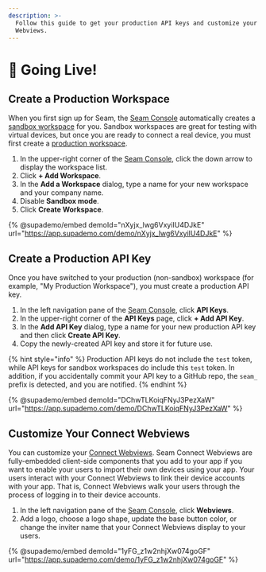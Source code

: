 ```yaml
---
description: >-
  Follow this guide to get your production API keys and customize your Connect
  Webviews.
---
```


# 🚀 Going Live!

## Create a Production Workspace

When you first sign up for Seam, the [Seam Console](core-concepts/seam-console.md) automatically creates a [sandbox workspace](core-concepts/workspaces/#sandbox-workspaces) for you. Sandbox workspaces are great for testing with virtual devices, but once you are ready to connect a real device, you must first create a [production workspace](core-concepts/workspaces/#production-workspaces).

1. In the upper-right corner of the [Seam Console](https://console.seam.co/), click the down arrow to display the workspace list.
2. Click **+ Add Workspace**.
3. In the **Add a Workspace** dialog, type a name for your new workspace and your company name.
4. Disable **Sandbox mode**.
5. Click **Create Workspace**.

{% @supademo/embed demoId="nXyjx_lwg6VxyiIU4DJkE" url="https://app.supademo.com/demo/nXyjx_lwg6VxyiIU4DJkE" %}

## Create a Production API Key

Once you have switched to your production (non-sandbox) workspace (for example, "My Production Workspace"), you must create a production API key.

1. In the left navigation pane of the [Seam Console](https://console.seam.co/), click **API Keys**.
2. In the upper-right corner of the **API Keys** page, click **+ Add API Key**.
3. In the **Add API Key** dialog, type a name for your new production API key and then click **Create API Key**.
4. Copy the newly-created API key and store it for future use.

{% hint style="info" %}
Production API keys do not include the `test` token, while API keys for sandbox workspaces do include this `test` token. In addition, if you accidentally commit your API key to a GitHub repo, the `seam_` prefix is detected, and you are notified.
{% endhint %}

{% @supademo/embed demoId="DChwTLKoiqFNyJ3PezXaW" url="https://app.supademo.com/demo/DChwTLKoiqFNyJ3PezXaW" %}

## Customize Your Connect Webviews

You can customize your [Connect Webviews](core-concepts/connect-webviews/). Seam Connect Webviews are fully-embedded client-side components that you add to your app if you want to enable your users to import their own devices using your app. Your users interact with your Connect Webviews to link their device accounts with your app. That is, Connect Webviews walk your users through the process of logging in to their device accounts.

1. In the left navigation pane of the [Seam Console](https://console.seam.co/), click **Webviews**.
2. Add a logo, choose a logo shape, update the base button color, or change the inviter name that your Connect Webviews display to your users.

{% @supademo/embed demoId="1yFG_z1w2nhjXw074goGF" url="https://app.supademo.com/demo/1yFG_z1w2nhjXw074goGF" %}

